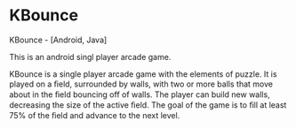 # KBounce
KBounce - [Android, Java]

This is an android singl player arcade game.

KBounce is a single player arcade game with the elements of puzzle.
It is played on a ﬁeld, surrounded by walls, with two or more balls that move about in the ﬁeld bouncing off of walls. The player can build new walls, decreasing the size of the active ﬁeld.
The goal of the game is to ﬁll at least 75% of the ﬁeld and advance to the next level.
